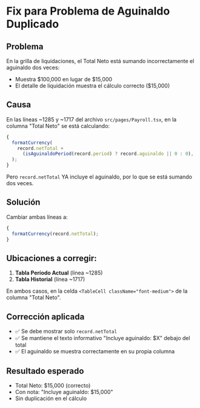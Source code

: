 # Fix para Problema de Aguinaldo Duplicado

## Problema

En la grilla de liquidaciones, el Total Neto está sumando incorrectamente el aguinaldo dos veces:

- Muestra $100,000 en lugar de $15,000
- El detalle de liquidación muestra el cálculo correcto ($15,000)

## Causa

En las líneas ~1285 y ~1717 del archivo `src/pages/Payroll.tsx`, en la columna "Total Neto" se está calculando:

```typescript
{
  formatCurrency(
    record.netTotal +
      (isAguinaldoPeriod(record.period) ? record.aguinaldo || 0 : 0),
  );
}
```

Pero `record.netTotal` YA incluye el aguinaldo, por lo que se está sumando dos veces.

## Solución

Cambiar ambas líneas a:

```typescript
{
  formatCurrency(record.netTotal);
}
```

## Ubicaciones a corregir:

1. **Tabla Período Actual** (línea ~1285)
2. **Tabla Historial** (línea ~1717)

En ambos casos, en la celda `<TableCell className="font-medium">` de la columna "Total Neto".

## Corrección aplicada

- ✅ Se debe mostrar solo `record.netTotal`
- ✅ Se mantiene el texto informativo "Incluye aguinaldo: $X" debajo del total
- ✅ El aguinaldo se muestra correctamente en su propia columna

## Resultado esperado

- Total Neto: $15,000 (correcto)
- Con nota: "Incluye aguinaldo: $15,000"
- Sin duplicación en el cálculo
